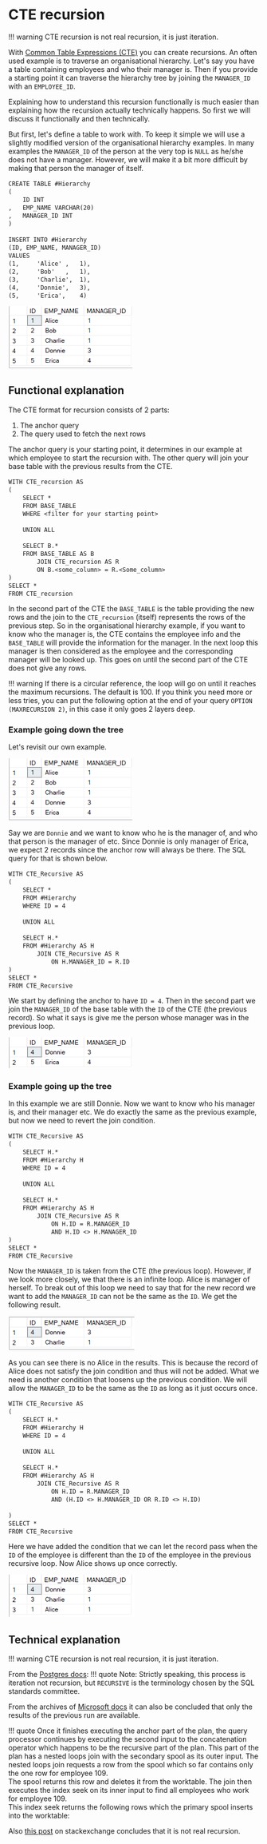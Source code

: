 # CTE recursion
!!! warning
    CTE recursion is not real recursion, it is just iteration.

With [Common Table Expressions (CTE)](https://docs.microsoft.com/en-us/sql/t-sql/queries/with-common-table-expression-transact-sql) 
you can create recursions. An often used example is to traverse an organisational hierarchy. Let's say
you have a table containing employees and who their manager is. Then if you provide a starting point it
can traverse the hierarchy tree by joining the `MANAGER_ID` with an `EMPLOYEE_ID`.

Explaining how to understand this recursion functionally is much easier than explaining how the 
recursion actually technically happens. So first we will discuss it functionally and then technically.

But first, let's define a table to work with. To keep it simple we will use a slightly modified version
of the organisational hierarchy examples. In many examples the `MANAGER_ID` of the person at the very
top is `NULL` as he/she does not have a manager. However, we will make it a bit more difficult by 
making that person the manager of itself.

```t-sql linenums="1"
CREATE TABLE #Hierarchy
(
	ID INT
,	EMP_NAME VARCHAR(20)
,	MANAGER_ID INT
)

INSERT INTO #Hierarchy
(ID, EMP_NAME, MANAGER_ID)
VALUES
(1,		'Alice'	,	1),
(2,		'Bob'	,	1),
(3,		'Charlie',  1),
(4,		'Donnie',	3),
(5,		'Erica',	4)
```

![Base table for recursion](img/recursion_base_table.png)

## Functional explanation
The CTE format for recursion consists of 2 parts:

1. The anchor query
2. The query used to fetch the next rows

The anchor query is your starting point, it determines in our example at which employee to start
the recursion with. The other query will join your base table with the previous results from the
CTE.

```t-sql linenums="1"
WITH CTE_recursion AS
(
    SELECT *
    FROM BASE_TABLE
    WHERE <filter for your starting point>
    
    UNION ALL
    
    SELECT B.*
    FROM BASE_TABLE AS B
        JOIN CTE_recursion AS R
        ON B.<some_column> = R.<Some_column>
)
SELECT *
FROM CTE_recursion
```

In the second part of the CTE the `BASE_TABLE` is the table providing the new rows and the join
to the `CTE_recursion` (itself) represents the rows of the previous step. So in the organisational 
hierarchy example, if you want to know who the manager is, the CTE contains the employee info and
the `BASE_TABLE` will provide the information for the manager. In the next loop this manager is then 
considered as the employee and the corresponding manager will be looked up. This goes on until the
second part of the CTE does not give any rows. 

!!! warning
    If there is a circular reference, the loop will go on until it reaches the maximum recursions.
    The default is 100. If you think you need more or less tries, you can put the following option
    at the end of your query `OPTION (MAXRECURSION 2)`, in this case it only goes 2 layers deep.

### Example going down the tree
Let's revisit our own example. 

![Base table for recursion](img/recursion_base_table.png)

Say we are `Donnie` and we want to know who he is the manager of, and who that person is the manager of 
etc. Since Donnie is only manager of Erica, we expect 2 records since the anchor row will always be there.
The SQL query for that is shown below.

``` t-sql linenums="1" hl_lines="12"
WITH CTE_Recursive AS
(
	SELECT *
	FROM #Hierarchy
	WHERE ID = 4

	UNION ALL

	SELECT H.*
	FROM #Hierarchy AS H
		JOIN CTE_Recursive AS R
			ON H.MANAGER_ID = R.ID
)
SELECT *
FROM CTE_Recursive
```

We start by defining the anchor to have `ID = 4`. Then in the second part we join the `MANAGER_ID`
of the base table with the `ID` of the CTE (the previous record). So what it says is give me the 
person whose manager was in the previous loop.

![Result of the example going down the tree](img/recursion_going_down.png)

### Example going up the tree
In this example we are still Donnie. Now we want to know who his manager is, and their manager etc.
We do exactly the same as the previous example, but now we need to revert the join condition.

``` t-sql linenums="1" hl_lines="12 13"
WITH CTE_Recursive AS
(
	SELECT H.*
	FROM #Hierarchy H
	WHERE ID = 4

	UNION ALL

	SELECT H.*
	FROM #Hierarchy AS H
		JOIN CTE_Recursive AS R
			ON H.ID = R.MANAGER_ID
			AND H.ID <> H.MANAGER_ID
)
SELECT *
FROM CTE_Recursive
```

Now the `MANAGER_ID` is taken from the CTE (the previous loop). However, if we look more closely, we 
that there is an infinite loop. Alice is manager of herself. To break out of this loop we need to 
say that for the new record we want to add the `MANAGER_ID` can not be the same as the `ID`. We get 
the following result.

![Going up the tree try 1](img/recursion_going_up_1.png)

As you can see there is no Alice in the results. This is because the record of Alice does not
satisfy the join condition and thus will not be added. What we need is another condition that loosens
up the previous condition. We will allow the `MANAGER_ID` to be the same as the `ID` as long as it
just occurs once. 

```t-sql linenums="1" hl_lines="13"
WITH CTE_Recursive AS
(
	SELECT H.*
	FROM #Hierarchy H
	WHERE ID = 4

	UNION ALL

	SELECT H.*
	FROM #Hierarchy AS H
		JOIN CTE_Recursive AS R
			ON H.ID = R.MANAGER_ID
			AND (H.ID <> H.MANAGER_ID OR R.ID <> H.ID)

)
SELECT *
FROM CTE_Recursive
```

Here we have added the condition that we can let the record pass when the `ID` of the employee is 
different than the `ID` of the employee in the previous recursive loop. Now Alice shows up once 
correctly.

![Going up the tree try 2](img/recursion_going_up_2.png)

## Technical explanation
!!! warning
    CTE recursion is not real recursion, it is just iteration.

From the [Postgres docs](https://www.postgresql.org/docs/9.1/queries-with.html): 
!!! quote
    Note: Strictly speaking, this process is iteration not recursion, 
    but `RECURSIVE` is the terminology chosen by the SQL standards committee.

From the archives of [Microsoft docs](https://docs.microsoft.com/en-us/archive/blogs/craigfr/recursive-ctes)
it can also be concluded that only the results of the previous run are available.

!!! quote
    Once it finishes executing the anchor part of the plan, 
    the query processor continues by executing the second input to the concatenation operator 
    which happens to be the recursive part of the plan.  This part of the plan has a nested 
    loops join with the secondary spool as its outer input.  The nested loops join requests a 
    row from the spool which so far contains only the one row for employee 109.  
    The spool returns this row and deletes it from the worktable.  The join then executes the 
    index seek on its inner input to find all employees who work for employee 109.  
    This index seek returns the following rows which the primary spool inserts into the worktable:

Also [this post](https://dba.stackexchange.com/questions/226946/how-does-sql-recursion-actually-work)
on stackexchange concludes that it is not real recursion.